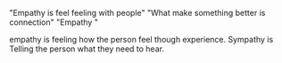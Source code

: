 "Empathy is feel feeling with people"
"What make something better is connection"
"Empathy "

empathy is feeling how the person feel though experience. Sympathy is Telling the person what they need to hear.